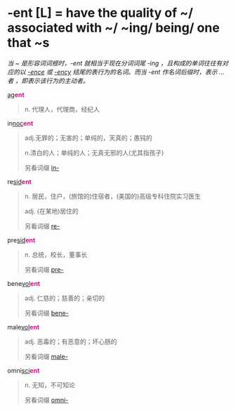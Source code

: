 # -ent [L] = have the quality of ~/ associated with ~/ ~ing/ being/ one that ~s

*当 ~ 是形容词词根时，-ent 就相当于现在分词词尾 -ing ，且构成的单词往往有对应的以 [-ence](-ence.md) 或 [-ency](-ence.md) 结尾的表行为的名词。而当 -ent 作名词后缀时，表示 ...者 ，即表示该行为的主动者。*

[ag](_ag_.md)<b style="color: #C71585;">ent</b>
> n. 代理人，代理商，经纪人

in[noc](_noc_.md)<b style="color: #C71585;">ent</b>
> adj.无罪的；无害的；单纯的，天真的；愚钝的 
>
> n.清白的人；单纯的人；无真无邪的人(尤其指孩子)
>
> 另看词缀 [in-](in-.1.md)

re[sid](_sid_.md)<b style="color: #C71585;">ent</b>
> n. 居民，住户，(旅馆的)住宿者，(美国的)高级专科住院实习医生
>
> adj. (在某地)居住的
>
> 另看词缀 [re-](re-.md)

pre[sid](_sid_.md)<b style="color: #C71585;">ent</b>
> n. 总统，校长，董事长
>
> 另看词缀 [pre-](pre-.md)

bene[vol](_vol_.md)<b style="color: #C71585;">ent</b>
> adj. 仁慈的；慈善的；亲切的
>
> 另看词缀 [bene-](bene-.md)

male[vol](_vol_.md)<b style="color: #C71585;">ent</b>
> adj. 恶毒的；有恶意的；坏心肠的
>
> 另看词缀 [male-](mal-.md)

omni[sci](_sci_.md)<b style="color: #C71585;">ent</b>
> n. 无知，不可知论
>
> 另看词缀 [omni-](omni-.md)